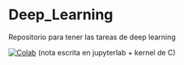 # Deep_Learning
Repositorio para tener las tareas de deep learning

[![Colab](https://mybinder.org/badge_logo.svg)](https://mybinder.org/v2/gh/palmoreck/dockerfiles-for-binder/jupyterlab_c_kernel?urlpath=lab) (nota escrita en jupyterlab + kernel de C)
